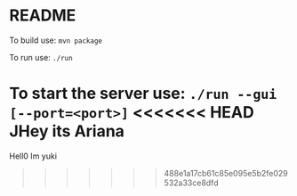 # README
To build use:
`mvn package`

To run use:
`./run`

To start the server use:
`./run --gui [--port=<port>]`
<<<<<<< HEAD
JHey its Ariana
=======

Hell0 Im yuki
>>>>>>> 488e1a17cb61c85e095e5b2fe029532a33ce8dfd

